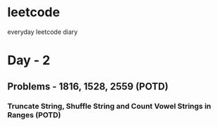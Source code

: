 # leetcode
everyday leetcode diary

# Day - 2
## Problems - 1816, 1528, 2559 (POTD)
### Truncate String, Shuffle String and Count Vowel Strings in Ranges (POTD)

